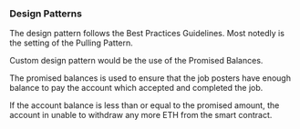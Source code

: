 ### Design Patterns

The design pattern follows the Best Practices Guidelines.
Most notedly is the setting of the Pulling Pattern.

Custom design pattern would be the use of the Promised Balances.

The promised balances is used to ensure that the job posters have enough balance to pay the account which accepted and completed the job.

If the account balance is less than or equal to the promised amount, the account in unable to withdraw any more ETH from the smart contract.